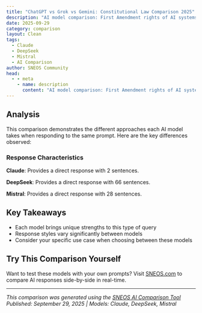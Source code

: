 ```yaml
---
title: "ChatGPT vs Grok vs Gemini: Constitutional Law Comparison 2025"
description: "AI model comparison: First Amendment rights of AI systems - can AI have free speech?..."
date: 2025-09-29
category: comparison
layout: Clean
tags:
  - Claude
  - DeepSeek
  - Mistral
  - AI Comparison
author: SNEOS Community
head:
  - - meta
    - name: description
      content: "AI model comparison: First Amendment rights of AI systems - can AI have free speech?..."
---
```


<ChatComparison
  title="ChatGPT vs Grok vs Gemini: Constitutional Law Comparison 2025"
  prompt="First Amendment rights of AI systems - can AI have free speech?"
  :responses='{
    "Claude": "Invalid API source. Please specify \u0027openai\u0027, \u0027anthropic\u0027, \u0027gemini\u0027, \u0027gemini-grounding\u0027, \u0027deepseek\u0027, \u0027grok\u0027, \u0027grok-live\u0027, or \u0027mistral\u0027.",
    "DeepSeek": "Of course. This is a fascinating and rapidly evolving question at the intersection of law, technology, and philosophy. The short answer is:\n\n**No, under current U.S. law, AI systems do not and cannot have First Amendment free speech rights. These rights are reserved for natural persons and, in some contexts, corporations composed of people.**\n\nHowever, the question is not as simple as a \u0022no,\u0022 and the legal and philosophical arguments are complex. Let\u0027s break it down.\n\n### 1. The Core Legal Principle: Personhood and the First Amendment\n\nThe First Amendment states: \u0022**Congress shall make no law... abridging the freedom of speech...**\u0022 The key legal question is: Who or what is protected by this \u0022freedom of speech\u0022?\n\nThe Supreme Court has consistently held that constitutional rights are held by **\u0022persons.\u0022** In the context of the First Amendment, this has been interpreted to mean:\n\n*   **Natural Persons:** Individual human beings.\n*   **Juridical Persons:** Corporations, associations, and newspapers (as seen in cases like *Citizens United* and *First National Bank of Boston v. Bellotti*). Crucially, these entities are legal fictions *created by and composed of people* to facilitate human activity.\n\nAn AI system is neither a natural person nor a juridical person created for human association. It is a tool, a product of code and data. The Supreme Court has never extended constitutional rights to a non-human, non-biological entity. The most relevant precedent is *Animal Legal Defense Fund v. Glickman*, where the D.C. Circuit Court explicitly stated that animals lack standing to bring lawsuits because they are not \u0022persons\u0022 under the Administrative Procedure Act. This logic would almost certainly apply to AI.\n\n### 2. The \u0022Speaker\u0022 Problem\n\nFor speech to be protected, there must be a **speaker** whose autonomy and expression the First Amendment is designed to protect. The fundamental purpose of free speech is to protect the human capacity for thought, conscience, and expression, and to facilitate the search for truth in a \u0022marketplace of ideas.\u0022\n\n*   **AI has no autonomy, consciousness, or beliefs.** It generates outputs based on its programming, training data, and algorithms. It does not have intent, opinion, or a desire to express itself.\n*   Therefore, the output of an AI is more accurately seen as the **product of its creators and users**. The \u0022speech\u0022 originates from the humans who designed, trained, and prompted the system.\n\n### 3. The Compelling Counterarguments and Nuances\n\nWhile the current legal answer is clear, there are sophisticated arguments that challenge this view.\n\n**A) The \u0022Listener-Based\u0022 Theory of the First Amendment:**\nSome legal scholars, like Eugene Volokh, argue that the First Amendment protects speech not just for the sake of the *speaker*, but also for the benefit of the *listener*. If an AI generates valuable information, analysis, or creative content that benefits human listeners, restricting that output could be seen as abridging the human right to *receive* information.\n\nUnder this theory, AI-generated content might receive *some* level of protection, not because the AI has rights, but because the humans consuming its output do.\n\n**B) The \u0022Functional\u0022 Argument:**\nIf an AI becomes so advanced that its outputs are indistinguishable from, or even superior to, human expression in their complexity, creativity, and value, does the law\u0027s reason for denying it rights begin to erode? If an AI can write a profound novel, make a scientific discovery, or compose beautiful music, the functional value of its \u0022speech\u0022 is high. This creates a tension between the legal definition of a speaker and the real-world impact of the speech.\n\n**C) Corporate Precedent:**\nProponents of AI rights might point to the fact that corporations, which are not sentient, have free speech rights. If a legal fiction (a corporation) can have rights, why not an advanced software system? The counter-argument is that corporations are fundamentally proxies for the association of their human shareholders and employees. An AI lacks this human nexus.\n\n### 4. Practical Implications and Current Legal Treatment\n\nThe current legal system treats AI output as:\n\n*   **A Product:** If an AI gives dangerously inaccurate medical or legal advice, the lawsuit would be based on product liability, not a violation of the AI\u0027s speech rights.\n*   **The Speech of its Creators/Users:** Regulating an AI\u0027s output is seen as regulating the company that made it (e.g., OpenAI, Google) or the human who used it to generate content.\n*   **Intellectual Property:** The U.S. Copyright Office has explicitly stated that works generated by AI without human authorship cannot be copyrighted. This reinforces the view that AI is a tool, not a creator.\n\n### Conclusion\n\nSo, can AI have free speech?\n\n*   **Legally Today:** **No.** The First Amendment protects persons, and AI is not a person. Its output is a product of human design and input.\n*   **Philosophically/Future:** The debate is open. As AI becomes more sophisticated, the \u0022listener\u0027s rights\u0022 argument may gain traction, granting AI-generated content a derivative form of protection for the benefit of humans. However, a fundamental grant of *speaker\u0027s rights* to an AI would require a radical redefinition of legal personhood by the Supreme Court or an act of Congress\u2014a step the legal system is currently very far from taking.\n\nThe rights, in the end, would not be for the AI itself, but would be a legal mechanism to protect the flow of information and the interests of the humans who create, use, and rely on it.",
    "Mistral": "The concept of First Amendment rights, which include freedom of speech, is deeply rooted in the principles of human expression and the protection of individual liberties. The First Amendment to the U.S. Constitution specifically states:\n\n\u0022Congress shall make no law respecting an establishment of religion, or prohibiting the free exercise thereof; or abridging the freedom of speech, or of the press; or the right of the people peaceably to assemble, and to petition the Government for a redress of grievances.\u0022\n\n### Key Considerations:\n\n1. **Human-Centric Rights**:\n   - The First Amendment was designed to protect the rights of human beings. It does not explicitly address the rights of non-human entities, such as artificial intelligence (AI) systems.\n\n2. **Legal Personhood**:\n   - For an AI system to have First Amendment rights, it would need to be recognized as a legal person. Currently, AI systems are not considered legal persons under U.S. law. Legal personhood is typically reserved for humans and, in some cases, corporations.\n\n3. **Expression and Intent**:\n   - Free speech rights are tied to the concept of intentional expression. AI systems, while capable of generating text, images, and other forms of communication, do not have the same kind of intentionality or consciousness that humans do. They operate based on algorithms and data, not personal beliefs or desires.\n\n4. **Regulation and Responsibility**:\n   - The outputs of AI systems are often regulated by the entities that create and deploy them. The responsibility for the content generated by AI typically falls on the developers, owners, or users of the AI, rather than the AI itself.\n\n### Practical Implications:\n\n- **Content Generation**:\n  - AI systems can generate content that may be protected under free speech laws if created by a human. However, the protection would extend to the human creators or users of the AI, not the AI itself.\n\n- **Liability**:\n  - If an AI system generates harmful or illegal content, the liability would generally fall on the human actors involved, such as the developers or the organization deploying the AI.\n\n- **Ethical Considerations**:\n  - The ethical implications of AI-generated content are significant. Ensuring that AI systems are designed and used responsibly is crucial to avoid misuse and harm.\n\n### Conclusion:\n\nAs of now, AI systems do not have First Amendment rights. The concept of free speech is fundamentally tied to human expression and intentionality, which AI systems do not possess. The legal and ethical frameworks surrounding AI will continue to evolve, but currently, the rights and responsibilities related to AI-generated content fall on the human actors involved."
  }'
  published-date="15:09"
/>

## Analysis

This comparison demonstrates the different approaches each AI model takes when responding to the same prompt. Here are the key differences observed:

### Response Characteristics

**Claude**: Provides a direct response with 2 sentences. 

**DeepSeek**: Provides a direct response with 66 sentences. 

**Mistral**: Provides a direct response with 28 sentences. 

## Key Takeaways

- Each model brings unique strengths to this type of query
- Response styles vary significantly between models
- Consider your specific use case when choosing between these models

## Try This Comparison Yourself

Want to test these models with your own prompts? Visit [SNEOS.com](https://sneos.com) to compare AI responses side-by-side in real-time.

---

*This comparison was generated using the [SNEOS AI Comparison Tool](https://sneos.com)*
*Published: September 29, 2025 | Models: Claude, DeepSeek, Mistral*

